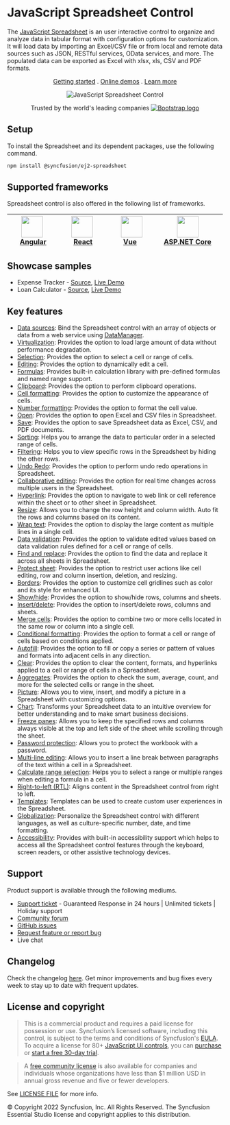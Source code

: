 # JavaScript Spreadsheet Control

The [JavaScript Spreadsheet](https://www.syncfusion.com/javascript-ui-controls/js-spreadsheet?utm_source=npm&utm_medium=listing&utm_campaign=javascript-spreadsheet-npm) is an user interactive control to organize and analyze data in tabular format with configuration options for customization. It will load data by importing an Excel/CSV file or from local and remote data sources such as JSON, RESTful services, OData services, and more. The populated data can be exported as Excel with xlsx, xls, CSV and PDF formats.

<p align="center">
    <a href="https://ej2.syncfusion.com/documentation/spreadsheet/getting-started/?utm_source=npm&utm_medium=listing&utm_campaign=javascript-spreadsheet-npm">Getting started</a> . 
    <a href="https://ej2.syncfusion.com/demos/?utm_source=npm&utm_medium=listing&utm_campaign=javascript-spreadsheet-npm#/material/spreadsheet/default.html">Online demos</a> . 
    <a href="https://www.syncfusion.com/javascript-ui-controls/js-spreadsheet?utm_source=npm&utm_medium=listing&utm_campaign=javascript-spreadsheet-npm">Learn more</a>
</p>

<p align="center">
    <img src="https://raw.githubusercontent.com/SyncfusionExamples/nuget-img/master/javascript/javascript-spreadsheet.png" alt="JavaScript Spreadsheet Control" />
</p>

<p align="center">
Trusted by the world's leading companies
  <a href="https://www.syncfusion.com">
    <img src="https://raw.githubusercontent.com/SyncfusionExamples/nuget-img/master/syncfusion/syncfusion-trusted-companies.webp" alt="Bootstrap logo">
  </a>
</p>

## Setup

To install the Spreadsheet and its dependent packages, use the following command.

```sh
npm install @syncfusion/ej2-spreadsheet
```

## Supported frameworks

Spreadsheet control is also offered in the following list of frameworks.

| [<img src="https://ej2.syncfusion.com/github/images/angular.svg" height="50" />](https://www.syncfusion.com/angular-ui-components?utm_medium=listing&utm_source=github)<br/>&nbsp;&nbsp;&nbsp;&nbsp;&nbsp;[Angular](https://www.syncfusion.com/angular-ui-components?utm_medium=listing&utm_source=github)&nbsp;&nbsp;&nbsp;&nbsp; | [<img src="https://ej2.syncfusion.com/github/images/react.svg"  height="50" />](https://www.syncfusion.com/react-ui-components?utm_medium=listing&utm_source=github)<br/>&nbsp;&nbsp;&nbsp;&nbsp;&nbsp;&nbsp;&nbsp;[React](https://www.syncfusion.com/react-ui-components?utm_medium=listing&utm_source=github)&nbsp;&nbsp;&nbsp;&nbsp;&nbsp;&nbsp; | [<img src="https://ej2.syncfusion.com/github/images/vue.svg" height="50" />](https://www.syncfusion.com/vue-ui-components?utm_medium=listing&utm_source=github)<br/>&nbsp;&nbsp;&nbsp;&nbsp;&nbsp;&nbsp;&nbsp;[Vue](https://www.syncfusion.com/vue-ui-components?utm_medium=listing&utm_source=github)&nbsp;&nbsp;&nbsp;&nbsp;&nbsp;&nbsp;&nbsp;&nbsp;&nbsp; | [<img src="https://ej2.syncfusion.com/github/images/netcore.svg" height="50" />](https://www.syncfusion.com/aspnet-core-ui-controls?utm_medium=listing&utm_source=github)<br/>&nbsp;&nbsp;[ASP.NET&nbsp;Core](https://www.syncfusion.com/aspnet-core-ui-controls?utm_medium=listing&utm_source=github)&nbsp;&nbsp; | [<img src="https://ej2.syncfusion.com/github/images/netmvc.svg" height="50" />](https://www.syncfusion.com/aspnet-mvc-ui-controls?utm_medium=listing&utm_source=github)<br/>&nbsp;&nbsp;[ASP.NET&nbsp;MVC](https://www.syncfusion.com/aspnet-mvc-ui-controls?utm_medium=listing&utm_source=github)&nbsp;&nbsp; | 
| :-----: | :-----: | :-----: | :-----: | :-----: |

## Showcase samples

* Expense Tracker - [Source](https://github.com/syncfusion/ej2-sample-ts-expensetracker?utm_source=npm&utm_medium=listing&utm_campaign=javascript-spreadsheet-npm), [Live Demo](https://ej2.syncfusion.com/showcase/typescript/expensetracker/?utm_source=npm&utm_medium=listing&utm_campaign=javascript-spreadsheet-npm#/dashboard)
* Loan Calculator - [Source](https://github.com/syncfusion/ej2-sample-ts-loancalculator), [Live Demo](https://ej2.syncfusion.com/showcase/typescript/loancalculator/?utm_source=npm&utm_medium=listing&utm_campaign=javascript-spreadsheet-npm)

## Key features

* [Data sources](https://ej2.syncfusion.com/documentation/spreadsheet/data-binding/?utm_source=npm&utm_medium=listing&utm_campaign=javascript-spreadsheet-npm#local-data): Bind the Spreadsheet control with an array of objects or data from a web service using [DataManager](https://ej2.syncfusion.com/documentation/data/data-binding/).
* [Virtualization](https://ej2.syncfusion.com/documentation/spreadsheet/scrolling/?utm_source=npm&utm_medium=listing&utm_campaign=javascript-spreadsheet-npm#virtual-scrolling): Provides the option to load large amount of data without performance degradation.
* [Selection](https://ej2.syncfusion.com/documentation/spreadsheet/selection/?utm_source=npm&utm_medium=listing&utm_campaign=javascript-spreadsheet-npm): Provides the option to select a cell or range of cells.
* [Editing](https://ej2.syncfusion.com/documentation/spreadsheet/editing/?utm_source=npm&utm_medium=listing&utm_campaign=javascript-spreadsheet-npm): Provides the option to dynamically edit a cell.
* [Formulas](https://ej2.syncfusion.com/demos/?utm_source=npm&utm_medium=listing&utm_campaign=javascript-spreadsheet-npm#/material/spreadsheet/formula.html): Provides built-in calculation library with pre-defined formulas and named range support.
* [Clipboard](https://ej2.syncfusion.com/documentation/spreadsheet/clipboard/?utm_source=npm&utm_medium=listing&utm_campaign=javascript-spreadsheet-npm): Provides the option to perform clipboard operations.
* [Cell formatting](https://ej2.syncfusion.com/demos/?utm_source=npm&utm_medium=listing&utm_campaign=javascript-spreadsheet-npm#/material/spreadsheet/cell-formatting.html): Provides the option to customize the appearance of cells.
* [Number formatting](https://ej2.syncfusion.com/demos/?utm_source=npm&utm_medium=listing&utm_campaign=javascript-spreadsheet-npm#/material/spreadsheet/number-formatting.html): Provides the option to format the cell value.
* [Open](https://ej2.syncfusion.com/documentation/spreadsheet/open-save/?utm_source=npm&utm_medium=listing&utm_campaign=javascript-spreadsheet-npm#open): Provides the option to open Excel and CSV files in Spreadsheet.
* [Save](https://ej2.syncfusion.com/documentation/spreadsheet/open-save/?utm_source=npm&utm_medium=listing&utm_campaign=javascript-spreadsheet-npm#save): Provides the option to save Spreadsheet data as Excel, CSV, and PDF documents.
* [Sorting](https://ej2.syncfusion.com/documentation/spreadsheet/sort/?utm_source=npm&utm_medium=listing&utm_campaign=javascript-spreadsheet-npm#sort-by-cell-value): Helps you to arrange the data to particular order in a selected range of cells.
* [Filtering](https://ej2.syncfusion.com/documentation/spreadsheet/filter/?utm_source=npm&utm_medium=listing&utm_campaign=javascript-spreadsheet-npm#apply-filter-on-ui): Helps you to view specific rows in the Spreadsheet by hiding the other rows.
* [Undo Redo](https://ej2.syncfusion.com/documentation/spreadsheet/undo-redo/?utm_source=npm&utm_medium=listing&utm_campaign=javascript-spreadsheet-npm): Provides the option to perform undo redo operations in Spreadsheet.
* [Collaborative editing](https://ej2.syncfusion.com/documentation/spreadsheet/use-cases/collaborative-editing/?utm_source=npm&utm_medium=listing&utm_campaign=javascript-spreadsheet-npm): Provides the option for real time changes across multiple users in the Spreadsheet.
* [Hyperlink](https://ej2.syncfusion.com/demos/?utm_source=npm&utm_medium=listing&utm_campaign=javascript-spreadsheet-npm#/material/spreadsheet/hyper-link.html): Provides the option to navigate to web link or cell reference within the sheet or to other sheet in Spreadsheet.
* [Resize](https://ej2.syncfusion.com/documentation/spreadsheet/mobile-responsiveness/?utm_source=npm&utm_medium=listing&utm_campaign=javascript-spreadsheet-npm): Allows you to change the row height and column width. Auto fit the rows and columns based on its content.
* [Wrap text](https://ej2.syncfusion.com/documentation/spreadsheet/cell-range/?utm_source=npm&utm_medium=listing&utm_campaign=javascript-spreadsheet-npm#wrap-text): Provides the option to display the large content as multiple lines in a single cell.
* [Data validation](https://ej2.syncfusion.com/demos/?utm_source=npm&utm_medium=listing&utm_campaign=javascript-spreadsheet-npm#/material/spreadsheet/data-validation.html): Provides the option to validate edited values based on data validation rules defined for a cell or range of cells.
* [Find and replace](https://ej2.syncfusion.com/documentation/spreadsheet/searching/?utm_source=npm&utm_medium=listing&utm_campaign=javascript-spreadsheet-npm#find): Provides the option to find the data and replace it across all sheets in Spreadsheet.
* [Protect sheet](https://ej2.syncfusion.com/demos/?utm_source=npm&utm_medium=listing&utm_campaign=javascript-spreadsheet-npm#/material/spreadsheet/protect-sheet.html): Provides the option to restrict user actions like cell editing, row and column insertion, deletion, and resizing.
* [Borders](https://ej2.syncfusion.com/documentation/spreadsheet/formatting/?utm_source=npm&utm_medium=listing&utm_campaign=javascript-spreadsheet-npm#borders): Provides the option to customize cell gridlines such as color and its style for enhanced UI.
* [Show/hide](https://ej2.syncfusion.com/documentation/spreadsheet/worksheet/?utm_source=npm&utm_medium=listing&utm_campaign=javascript-spreadsheet-npm#sheet-visibility): Provides the option to show/hide rows, columns and sheets.
* [Insert/delete](https://ej2.syncfusion.com/documentation/spreadsheet/rows-and-columns/?utm_source=npm&utm_medium=listing&utm_campaign=javascript-spreadsheet-npm#insert): Provides the option to insert/delete rows, columns and sheets.
* [Merge cells](https://ej2.syncfusion.com/documentation/spreadsheet/cell-range/?utm_source=npm&utm_medium=listing&utm_campaign=javascript-spreadsheet-npm#merge-cells): Provides the option to combine two or more cells located in the same row or column into a single cell.
* [Conditional formatting](https://ej2.syncfusion.com/demos/?utm_source=npm&utm_medium=listing&utm_campaign=javascript-spreadsheet-npm#/material/spreadsheet/conditional-formatting.html): Provides the option to format a cell or range of cells based on conditions applied.
* [Autofill](https://ej2.syncfusion.com/documentation/spreadsheet/cell-range/?utm_source=npm&utm_medium=listing&utm_campaign=javascript-spreadsheet-npm#auto-fill): Provides the option to fill or copy a series or pattern of values and formats into adjacent cells in any direction.
* [Clear](https://ej2.syncfusion.com/documentation/spreadsheet/cell-range/?utm_source=npm&utm_medium=listing&utm_campaign=javascript-spreadsheet-npm#clear): Provides the option to clear the content, formats, and hyperlinks applied to a cell or range of cells in a Spreadsheet.
* [Aggregates](https://ej2.syncfusion.com/documentation/spreadsheet/formulas/?utm_source=npm&utm_medium=listing&utm_campaign=javascript-spreadsheet-npm): Provides the option to check the sum, average, count, and more for the selected cells or range in the sheet.
* [Picture](https://ej2.syncfusion.com/demos/?utm_source=npm&utm_medium=listing&utm_campaign=javascript-spreadsheet-npm#/material/spreadsheet/image.html): Allows you to view, insert, and modify a picture in a Spreadsheet with customizing options.
* [Chart](https://ej2.syncfusion.com/demos/?utm_source=npm&utm_medium=listing&utm_campaign=javascript-spreadsheet-npm#/material/spreadsheet/chart.html): Transforms your Spreadsheet data to an intuitive overview for better understanding and to make smart business decisions.
* [Freeze panes](https://ej2.syncfusion.com/demos/?utm_source=npm&utm_medium=listing&utm_campaign=javascript-spreadsheet-npm#/material/spreadsheet/freeze-pane.html): Allows you to keep the specified rows and columns always visible at the top and left side of the sheet while scrolling through the sheet.
* [Password protection](https://ej2.syncfusion.com/documentation/spreadsheet/protect-sheet/?utm_source=npm&utm_medium=listing&utm_campaign=javascript-spreadsheet-npm#protect-workbook): Allows you to protect the workbook with a password.
* [Multi-line editing](https://ej2.syncfusion.com/documentation/spreadsheet/editing/?utm_source=npm&utm_medium=listing&utm_campaign=javascript-spreadsheet-npm): Allows you to insert a line break between paragraphs of the text within a cell in a Spreadsheet.
* [Calculate range selection](https://ej2.syncfusion.com/documentation/spreadsheet/selection/?utm_source=npm&utm_medium=listing&utm_campaign=javascript-spreadsheet-npm): Helps you to select a range or multiple ranges when editing a formula in a cell.
* [Right-to-left (RTL)](https://ej2.syncfusion.com/documentation/right-to-left/?utm_source=npm&utm_medium=listing&utm_campaign=javascript-spreadsheet-npm): Aligns content in the Spreadsheet control from right to left.
* [Templates](https://ej2.syncfusion.com/demos/?utm_source=npm&utm_medium=listing&utm_campaign=javascript-spreadsheet-npm#/material/spreadsheet/cell-template.html): Templates can be used to create custom user experiences in the Spreadsheet.
* [Globalization](https://ej2.syncfusion.com/documentation/spreadsheet/global-local/?utm_source=npm&utm_medium=listing&utm_campaign=javascript-spreadsheet-npm#localization): Personalize the Spreadsheet control with different languages, as well as culture-specific number, date, and time formatting.
* [Accessibility](https://ej2.syncfusion.com/documentation/spreadsheet/accessibility/?utm_source=npm&utm_medium=listing&utm_campaign=javascript-spreadsheet-npm): Provides with built-in accessibility support which helps to access all the Spreadsheet control features through the keyboard, screen readers, or other assistive technology devices.

## Support

Product support is available through the following mediums.

* [Support ticket](https://support.syncfusion.com/support/tickets/create) - Guaranteed Response in 24 hours | Unlimited tickets | Holiday support
* [Community forum](https://www.syncfusion.com/forums/essential-js2?utm_source=npm&utm_medium=listing&utm_campaign=javascript-spreadsheet-npm)
* [GitHub issues](https://github.com/syncfusion/ej2-javascript-ui-controls/issues/new)
* [Request feature or report bug](https://www.syncfusion.com/feedback/javascript?utm_source=npm&utm_medium=listing&utm_campaign=javascript-spreadsheet-npm)
* Live chat

## Changelog

Check the changelog [here](https://github.com/syncfusion/ej2-javascript-ui-controls/blob/master/controls/spreadsheet/CHANGELOG.md?utm_source=npm&utm_medium=listing&utm_campaign=javascript-spreadsheet-npm). Get minor improvements and bug fixes every week to stay up to date with frequent updates.

## License and copyright

> This is a commercial product and requires a paid license for possession or use. Syncfusion’s licensed software, including this control, is subject to the terms and conditions of Syncfusion's [EULA](https://www.syncfusion.com/eula/es/). To acquire a license for 80+ [JavaScript UI controls](https://www.syncfusion.com/javascript-ui-controls), you can [purchase](https://www.syncfusion.com/sales/products) or [start a free 30-day trial](https://www.syncfusion.com/account/manage-trials/start-trials).

> A [free community license](https://www.syncfusion.com/products/communitylicense) is also available for companies and individuals whose organizations have less than $1 million USD in annual gross revenue and five or fewer developers.

See [LICENSE FILE](https://github.com/syncfusion/ej2-javascript-ui-controls/blob/master/license?utm_source=npm&utm_medium=listing&utm_campaign=javascript-spreadsheet-npm) for more info.

&copy; Copyright 2022 Syncfusion, Inc. All Rights Reserved. The Syncfusion Essential Studio license and copyright applies to this distribution.